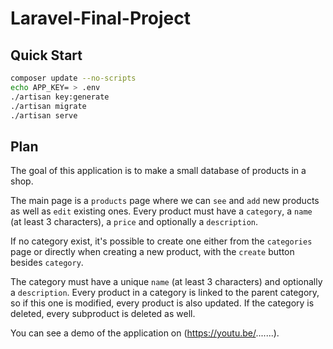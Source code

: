 # Laravel-Final-Project

## Quick Start
```bash
composer update --no-scripts
echo APP_KEY= > .env
./artisan key:generate
./artisan migrate
./artisan serve
```

## Plan

The goal of this application is to make a small database of products in a
shop.<br>

The main page is a `products` page where we can `see` and `add` new products as
well as `edit` existing ones. Every product must have a `category`, a `name`
(at least 3 characters), a `price` and optionally a `description`.<br>

If no category exist, it's possible to create one either from the `categories`
page or directly when creating a new product, with the `create` button besides
`category`.<br>

The category must have a unique `name` (at least 3 characters) and
optionally a `description`. Every product in a category is linked to the parent
category, so if this one is modified, every product is also updated. If the
category is deleted, every subproduct is deleted as well.<br>

You can see a demo of the application on (https://youtu.be/.......).
